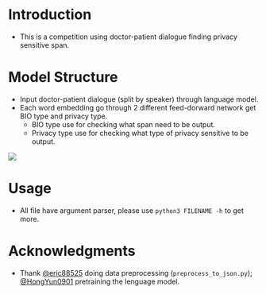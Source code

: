 # Introduction
* This is a competition using doctor-patient dialogue finding privacy sensitive span.

# Model Structure
* Input doctor-patient dialogue (split by speaker) through language model.
* Each word embedding go through 2 different feed-dorward network get BIO type and privacy type.
    * BIO type use for checking what span need to be output.
    * Privacy type use for checking what type of privacy sensitive to be output.

![](https://i.imgur.com/1HRzsQO.png)

# Usage
* All file have argument parser, please use `python3 FILENAME -h` to get more.

# Acknowledgments
* Thank [@eric88525](https://github.com/eric88525) doing data preprocessing (`preprocess_to_json.py`); [@HongYun0901](https://github.com/HongYun0901) pretraining the lenguage model.